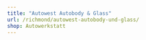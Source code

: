 ```yaml
---
title: "Autowest Autobody & Glass"
url: /richmond/autowest-autobody-und-glass/
shop: Autowerkstatt
---
```

